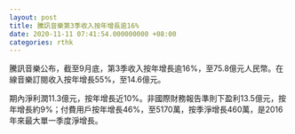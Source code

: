 ```yaml
---
layout: post
title: 騰訊音樂第3季收入按年增長逾16%
date: 2020-11-11 07:41:54.000000000 +08:00
categories: rthk
---
```


騰訊音樂公布，截至9月底，第3季收入按年增長逾16%，至75.8億元人民幣。在線音樂訂閱收入按年增長55%，至14.6億元。

期內淨利潤11.3億元，按年增長近10%。非國際財務報告準則下盈利13.5億元，按年增長約9%；付費用戶按年增長46%，至5170萬，按季淨增長460萬，是2016年來最大單一季度淨增長。
